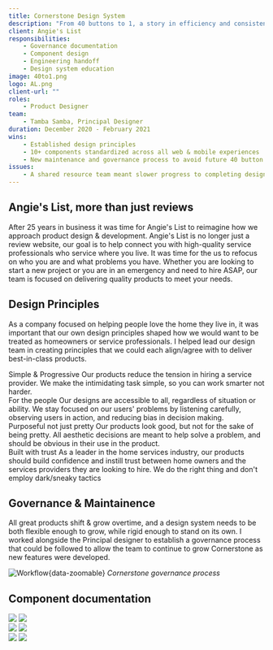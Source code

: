 ```yaml
---
title: Cornerstone Design System
description: "From 40 buttons to 1, a story in efficiency and consistency"
client: Angie's List 
responsibilities:
    - Governance documentation
    - Component design
    - Engineering handoff
    - Design system education
image: 40to1.png
logo: AL.png
client-url: ""
roles: 
    - Product Designer
team: 
    - Tamba Samba, Principal Designer
duration: December 2020 - February 2021
wins: 
    - Established design principles
    - 10+ components standardized across all web & mobile experiences
    - New maintenance and governance process to avoid future 40 button scenarios
issues:
    - A shared resource team meant slower progress to completing design system goals
---
```

<section>

## Angie's List, more than just reviews
After 25 years in business it was time for Angie's List to reimagine how we approach product design & development. Angie's List is no longer just a review website, our goal is to help connect you with high-quality service professionals who service where you live. It was time for the us to refocus on who you are and what problems you have. Whether you are looking to start a new project or you are in an emergency and need to hire ASAP, our team is focused on delivering quality products to meet your needs.
</section>
<section>

## Design Principles
As a company focused on helping people love the home they live in, it was important that our own design principles shaped how we would want to be treated as homeowners or service professionals. I helped lead our design team in creating principles that we could each align/agree with to deliver best-in-class products.
<div class="principles">
    <div class="row">
        <div class="principle">
            <span>Simple & Progressive</span>
            <span>Our products reduce the tension in hiring a service provider. We make the intimidating task simple, so you can work smarter not harder.</span>
        </div>
        <div class="principle">
            <span>For the people</span>
            <span>Our designs are accessible to all, regardless of situation or ability. We stay focused on our users' problems by listening carefully, observing users in action, and reducing bias in decision making.</span>
        </div>
    </div>
    <div class="row">
        <div class="principle">
            <span>Purposeful not just pretty</span>
            <span>Our products look good, but not for the sake of being pretty. All aesthetic decisions are meant to help solve a problem, and should be obvious in their use in the product.</span>
        </div>
        <div class="principle">
            <span>Built with trust</span>
            <span>As a leader in the home services industry, our products should build confidence and instill trust between home owners and the services providers they are looking to hire. We do the right thing and don't employ dark/sneaky tactics</span>
        </div>
    </div>
</div>
</section>
<section>

## Governance & Maintainence
All great products shift & grow overtime, and a design system needs to be both flexible enough to grow, while rigid enough to stand on its own. I worked alongside the Principal designer to establish a governance process that could be followed to allow the team to continue to grow Cornerstone as new features were developed.

![Workflow](/assets/projects/cornerstone/workflow.png){data-zoomable}
*Cornerstone governance process*
</section>
<section>

## Component documentation
<div class="image-grid">
    <div class="column">
        <img src="https://placehold.co/600x400" data-zoomable />
        <img src="https://placehold.co/300x500" data-zoomable />
    </div>
    <div class="column">
        <img src="https://placehold.co/600x800" data-zoomable />
        <img src="https://placehold.co/600x300" data-zoomable />
    </div>
    <div class="column">
        <img src="https://placehold.co/600x400" data-zoomable />
        <img src="https://placehold.co/600x400" data-zoomable />
    </div>
</div>
</section>
